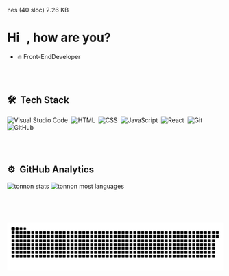 nes (40 sloc)  2.26 KB


<h1 align="left">Hi <img src="https://raw.githubusercontent.com/kaueMarques/kaueMarques/master/hi.gif" height="25px" width="10px">, how are you?</h1>

- 🔥 Front-EndDeveloper 



<br><br>

## 🛠 &nbsp;Tech Stack

![Visual Studio Code](https://img.shields.io/badge/-Visual%20Studio%20Code-05122A?style=flat&logo=visual-studio-code&logoColor=007ACC)&nbsp;
![HTML](https://img.shields.io/badge/-HTML-05122A?style=flat&logo=HTML5)&nbsp;
![CSS](https://img.shields.io/badge/-CSS-05122A?style=flat&logo=CSS3&logoColor=1572B6)&nbsp;
![JavaScript](https://img.shields.io/badge/-JavaScript-05122A?style=flat&logo=javascript)&nbsp;
![React](https://img.shields.io/badge/-React-05122A?style=flat&logo=react)&nbsp;
![Git](https://img.shields.io/badge/-Git-05122A?style=flat&logo=git)&nbsp;
![GitHub](https://img.shields.io/badge/-GitHub-05122A?style=flat&logo=github)&nbsp;


<br><br>

## ⚙️ &nbsp;GitHub Analytics

<p align="left">
<img width="530em" src="https://github-readme-stats.vercel.app/api?username=tonnon&show_icons=true&theme=vision-friendly-dark" alt="tonnon stats"/>
<img width="530em" src="https://github-readme-stats.vercel.app/api/top-langs/?username=tonnon&layout=compact&theme=vision-friendly-dark" alt="tonnon most languages"/>
</p>

<br><br>

  
  ##
 
 
  ![Snake animation](https://github.com/tonnon/tonnon/blob/output/github-contribution-grid-snake.svg)
 
</div>
